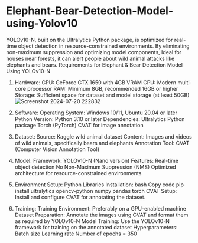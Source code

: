 # Elephant-Bear-Detection-Model-using-Yolov10
YOLOv10-N, built on the Ultralytics Python package, is optimized for real-time object detection in resource-constrained environments. By eliminating non-maximum suppression and optimizing model components, Ideal for houses near forests, it can alert people about wild animal attacks like elephants and bears.
Requirements for Elephant & Bear Detection Model Using YOLOv10-N
1. Hardware:
GPU: GeForce GTX 1650 with 4GB VRAM
CPU: Modern multi-core processor
RAM: Minimum 8GB, recommended 16GB or higher
Storage: Sufficient space for dataset and model storage (at least 50GB)
![Screenshot 2024-07-20 222832](https://github.com/user-attachments/assets/8d71b7f8-948a-4a1f-aa11-4e0f0edbe3a0)



3. Software:
Operating System: Windows 10/11, Ubuntu 20.04 or later
Python Version: Python 3.10 or later
Dependencies:
Ultralytics Python package
Torch (PyTorch)
CVAT for image annotation

5. Dataset:
Source: Kaggle wild animal dataset
Content: Images and videos of wild animals, specifically bears and elephants
Annotation Tool: CVAT (Computer Vision Annotation Tool)
6. Model:
Framework: YOLOv10-N (Nano version)
Features:
Real-time object detection
No Non-Maximum Suppression (NMS)
Optimized architecture for resource-constrained environments
7. Environment Setup:
Python Libraries Installation:
bash
Copy code
pip install ultralytics opencv-python numpy pandas torch
CVAT Setup:
Install and configure CVAT for annotating the dataset.
8. Training:
Training Environment: Preferably on a GPU-enabled machine
Dataset Preparation: Annotate the images using CVAT and format them as required by YOLOv10-N
Model Training: Use the YOLOv10-N framework for training on the annotated dataset
Hyperparameters:
Batch size
Learning rate
Number of epochs = 350
